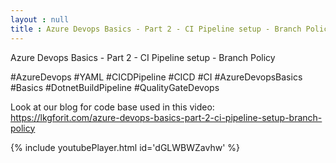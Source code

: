 ```yaml
---
layout : null
title : Azure Devops Basics - Part 2 - CI Pipeline setup - Branch Policy
---
```


Azure Devops Basics - Part 2 - CI Pipeline setup - Branch Policy


#AzureDevops #YAML #CICDPipeline #CICD #CI #AzureDevopsBasics #Basics #DotnetBuildPipeline #QualityGateDevops

Look at our blog for code base used in this video:
https://lkgforit.com/azure-devops-basics-part-2-ci-pipeline-setup-branch-policy



{% include youtubePlayer.html id='dGLWBWZavhw' %}
